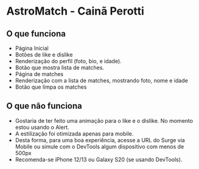 # AstroMatch - Cainã Perotti

## O que funciona

- Página Inicial
- Botões de like e dislike
- Renderização do perfil (foto, bio, e idade).
- Botão que mostra lista de matches.
- Página de matches
- Renderização com a lista de matches, mostrando foto, nome e idade
- Botão que limpa os matches

## O que não funciona

- Gostaria de ter feito uma animação para o like e o dislike. No momento estou usando o Alert.
- A estilização foi otimizada apenas para mobile. 
- Desta forma, para uma boa experiência, acesse a URL do Surge via Mobile ou simule com o DevTools algum dispositivo com menos de 500px
- Recomenda-se iPhone 12/13 ou Galaxy S20 (se usando DevTools).
